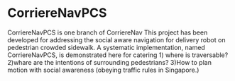 # CorriereNavPCS
CorriereNavPCS is  one branch of CorriereNav
This project has been developed for addressing the social aware navigation for delivery robot on pedestrian crowded sidewalk. A systematic implementation, named CorriereNavPCS, is demonstrated here for catering 1) where is traversable? 2)whare are the intentions of surrounding pedestrians? 3)How to plan motion with social awareness (obeying traffic rules in Singapore.)
